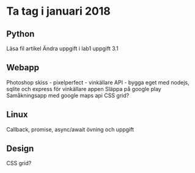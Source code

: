 # Ta tag i januari 2018

## Python
Läsa fil artikel
Ändra uppgift i lab1 uppgift 3.1

## Webapp
Photoshop skiss - pixelperfect - vinkällare
API - bygga eget med nodejs, sqlite och express för vinkällare appen
Släppa på google play
Samåkningsapp med google maps api
CSS grid?

## Linux
Callback, promise, async/await övning och uppgift

## Design
CSS grid?
